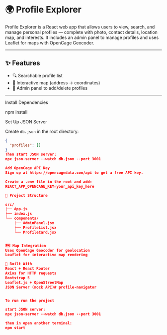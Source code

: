 # 🌍 Profile Explorer

Profile Explorer is a React web app that allows users to view, search, and manage personal profiles — complete with photo, contact details, location map, and interests. It includes an admin panel to manage profiles and uses Leaflet for maps with OpenCage Geocoder.

---

## ✨ Features

- 🔍 Searchable profile list
- 🧭 Interactive map (address → coordinates)
- 👤 Admin panel to add/delete profiles

---

Install Dependencies

npm install

Set Up JSON Server

Create `db.json` in the root directory:

```json
{
  "profiles": []
}
Then start JSON server:
npx json-server --watch db.json --port 3001

Add OpenCage API Key
Sign up at https://opencagedata.com/api to get a free API key.

Create a .env file in the root and add:
REACT_APP_OPENCAGE_KEY=your_api_key_here

📁 Project Structure

src/
├── App.js
├── index.js
└── components/
    ├── AdminPanel.jsx
    ├── ProfileList.jsx
    └── ProfileCard.jsx


🗺 Map Integration
Uses OpenCage Geocoder for geolocation
Leaflet for interactive map rendering

🧰 Built With
React + React Router
Axios for HTTP requests
Bootstrap 5
Leaflet.js + OpenStreetMap
JSON Server (mock API)#   p r o f i l e - n a v i g a t o r 
 

To run run the project

start JSON server:
npx json-server --watch db.json --port 3001

then in open another terminal:
npm start
 
